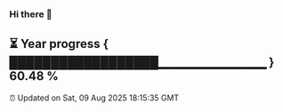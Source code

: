 ### Hi there 👋
⏳ Year progress { ██████████████████▁▁▁▁▁▁▁▁▁▁▁▁ } 60.48 %
---
⏰ Updated on Sat, 09 Aug 2025 18:15:35 GMT

